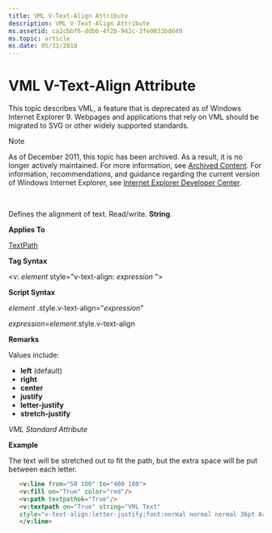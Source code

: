 ```yaml
---
title: VML V-Text-Align Attribute
description: VML V-Text-Align Attribute
ms.assetid: ca2cbbf6-ddbb-4f2b-942c-3fe0033bd649
ms.topic: article
ms.date: 05/31/2018
---
```


# VML V-Text-Align Attribute

This topic describes VML, a feature that is deprecated as of Windows Internet Explorer 9. Webpages and applications that rely on VML should be migrated to SVG or other widely supported standards.

> [!Note]  
> As of December 2011, this topic has been archived. As a result, it is no longer actively maintained. For more information, see [Archived Content](https://docs.microsoft.com/previous-versions/windows/internet-explorer/ie-developer/). For information, recommendations, and guidance regarding the current version of Windows Internet Explorer, see [Internet Explorer Developer Center](https://go.microsoft.com/fwlink/p/?linkid=204313).

 

Defines the alignment of text. Read/write. **String**.

**Applies To**

[TextPath](msdn-online-vml-textpath-element.md)

**Tag Syntax**

<v: *element* style="v-text-align: *expression* ">

**Script Syntax**

*element* .style.v-text-align="*expression*"

*expression*=*element*.style.v-text-align

**Remarks**

Values include:

-   **left** (default)
-   **right**
-   **center**
-   **justify**
-   **letter-justify**
-   **stretch-justify**

*VML Standard Attribute*

**Example**

The text will be stretched out to fit the path, but the extra space will be put between each letter.


```HTML
   <v:line from="50 100" to="400 100">
   <v:fill on="True" color="red"/>
   <v:path textpathok="True"/>
   <v:textpath on="True" string="VML Text"
   style="v-text-align:letter-justify;font:normal normal normal 36pt Arial"/>
   </v:line>
```



 

 




